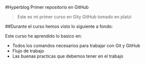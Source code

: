 #Hyperblog
Primer repositorio en GitHub

>Este es mi primer curso en Gity GitHub tomado en platzi

##Durante el curso hemos visto lo siguiente a fondo:

Este curso he aprendido lo basico en:
*  Todos los comandos necesarios para trabajar con Git y GitHub
* Flujo de trabajo 
* Las buenas practicas que debemos tener en el trabajo
